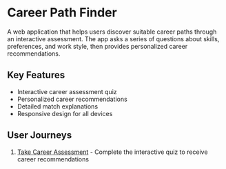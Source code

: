 # Career Path Finder

A web application that helps users discover suitable career paths through an interactive assessment. The app asks a series of questions about skills, preferences, and work style, then provides personalized career recommendations.

## Key Features

- Interactive career assessment quiz
- Personalized career recommendations
- Detailed match explanations
- Responsive design for all devices

## User Journeys

1. [Take Career Assessment](docs/journeys/take-assessment.md) - Complete the interactive quiz to receive career recommendations